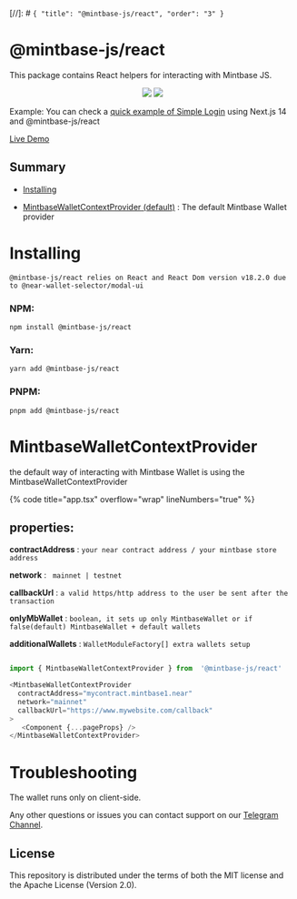 [//]: # `{ "title": "@mintbase-js/react", "order": "3" }`

# @mintbase-js/react

This package contains React helpers for interacting with Mintbase JS.

<p  align="center">

<img  src='https://img.shields.io/npm/dw/@mintbase-js/react'  />

<img  src='https://img.shields.io/bundlephobia/min/@mintbase-js/react'>

</p>

Example:
You can check a [quick example of Simple Login](https://github.com/Mintbase/examples/tree/main/starter) using Next.js 14 and @mintbase-js/react


[Live Demo](https://mintbase-starter.vercel.app/)

## Summary

- [Installing](#Installing)

- [MintbaseWalletContextProvider (default)](#mintbasewalletcontextprovider) : The default Mintbase Wallet provider


# Installing

`@mintbase-js/react relies on React and React Dom version v18.2.0 due to @near-wallet-selector/modal-ui`

### NPM:

```
npm install @mintbase-js/react
```

### Yarn:

```
yarn add @mintbase-js/react
```

### PNPM:

```
pnpm add @mintbase-js/react
```

# MintbaseWalletContextProvider

the default way of interacting with Mintbase Wallet is using the MintbaseWalletContextProvider

{% code title="app.tsx" overflow="wrap" lineNumbers="true" %}

## properties:

**contractAddress** : `your near contract address / your mintbase store address`

**network** : ` mainnet | testnet`

**callbackUrl** : `a valid https/http address to the user be sent after the transaction`

**onlyMbWallet** : `boolean, it sets up only MintbaseWallet or if false(default) MintbaseWallet + default wallets`

**additionalWallets** : `WalletModuleFactory[] extra wallets setup`

```typescript

import { MintbaseWalletContextProvider } from  '@mintbase-js/react'

<MintbaseWalletContextProvider
  contractAddress="mycontract.mintbase1.near"
  network="mainnet"
  callbackUrl="https://www.mywebsite.com/callback"
>
   <Component {...pageProps} />
</MintbaseWalletContextProvider>

```

# Troubleshooting
The wallet runs only on client-side.

Any other questions or issues you can contact support on our [Telegram Channel](https://telegram.me/mintdev).


## License

This repository is distributed under the terms of both the MIT license and the Apache License (Version 2.0).